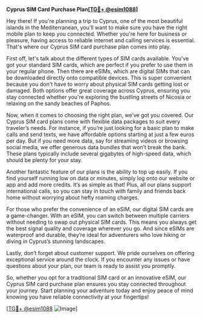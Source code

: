 **Cyprus SIM Card Purchase Plan[[TG💪+ @esim1088](https://t.me/s/esim1088)]**

Hey there! If you're planning a trip to Cyprus, one of the most beautiful islands in the Mediterranean, you'll want to make sure you have the right mobile plan to keep you connected. Whether you're here for business or pleasure, having access to reliable internet and calling services is essential. That's where our Cyprus SIM card purchase plan comes into play.

First off, let's talk about the different types of SIM cards available. You've got your standard SIM cards, which are perfect if you prefer to use them in your regular phone. Then there are eSIMs, which are digital SIMs that can be downloaded directly onto compatible devices. This is super convenient because you don't have to worry about physical SIM cards getting lost or damaged. Both options offer great coverage across Cyprus, ensuring you stay connected whether you're exploring the bustling streets of Nicosia or relaxing on the sandy beaches of Paphos.

Now, when it comes to choosing the right plan, we’ve got you covered. Our Cyprus SIM card plans come with flexible data packages to suit every traveler’s needs. For instance, if you’re just looking for a basic plan to make calls and send texts, we have affordable options starting at just a few euros per day. But if you need more data, say for streaming videos or browsing social media, we offer generous data bundles that won’t break the bank. These plans typically include several gigabytes of high-speed data, which should be plenty for your stay.

Another fantastic feature of our plans is the ability to top up easily. If you find yourself running low on data or minutes, simply log onto our website or app and add more credits. It’s as simple as that! Plus, all our plans support international calls, so you can stay in touch with family and friends back home without worrying about hefty roaming charges.

For those who prefer the convenience of an eSIM, our digital SIM cards are a game-changer. With an eSIM, you can switch between multiple carriers without needing to swap out physical SIM cards. This means you always get the best signal quality and coverage wherever you go. And since eSIMs are waterproof and durable, they’re ideal for adventurers who love hiking or diving in Cyprus’s stunning landscapes.

Lastly, don’t forget about customer support. We pride ourselves on offering exceptional service around the clock. If you encounter any issues or have questions about your plan, our team is ready to assist you promptly.

So, whether you opt for a traditional SIM card or an innovative eSIM, our Cyprus SIM card purchase plan ensures you stay connected throughout your journey. Start planning your adventure today and enjoy peace of mind knowing you have reliable connectivity at your fingertips!

[[TG💪+ @esim1088](https://t.me/s/esim1088) ![Image](https://i.postimg.cc/Y0z9fWf4/image.png)]